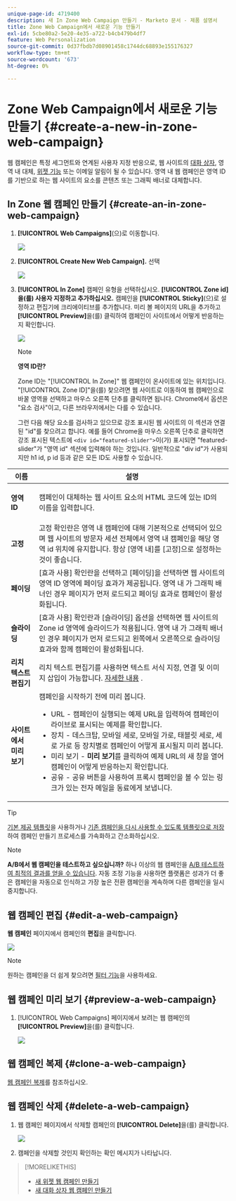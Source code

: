 ```yaml
---
unique-page-id: 4719400
description: 새 In Zone Web Campaign 만들기 - Marketo 문서 - 제품 설명서
title: Zone Web Campaign에서 새로운 기능 만들기
exl-id: 5cbe80a2-5e20-4e35-a722-b4cb479b4df7
feature: Web Personalization
source-git-commit: 0d37fbdb7d08901458c1744dc68893e155176327
workflow-type: tm+mt
source-wordcount: '673'
ht-degree: 0%

---
```


# Zone Web Campaign에서 새로운 기능 만들기 {#create-a-new-in-zone-web-campaign}

웹 캠페인은 특정 세그먼트와 연계된 사용자 지정 반응으로, 웹 사이트의 [대화 상자](/help/marketo/product-docs/web-personalization/working-with-web-campaigns/create-a-new-dialog-web-campaign.md), 영역 내 대체, [위젯 기능](/help/marketo/product-docs/web-personalization/working-with-web-campaigns/create-a-new-widget-web-campaign.md) 또는 이메일 알림이 될 수 있습니다. 영역 내 웹 캠페인은 영역 ID를 기반으로 하는 웹 사이트의 요소를 콘텐츠 또는 그래픽 배너로 대체합니다.

## In Zone 웹 캠페인 만들기 {#create-an-in-zone-web-campaign}

1. **[!UICONTROL Web Campaigns]**(으)로 이동합니다.

   ![](assets/image2016-8-18-15-3a54-3a21.png)

1. **[!UICONTROL Create New Web Campaign].** 선택

   ![](assets/create-new-web-campaign-hand.png)

1. **[!UICONTROL In Zone]** 캠페인 유형을 선택하십시오. **[!UICONTROL Zone id]을(를) 사용자 지정하고 추가하십시오.** 캠페인을 **[!UICONTROL Sticky]**(으)로 설정하고 편집기에 크리에이티브를 추가합니다. 미리 볼 페이지의 URL을 추가하고 **[!UICONTROL Preview]**&#x200B;을(를) 클릭하여 캠페인이 사이트에서 어떻게 반응하는지 확인합니다.

   ![](assets/new-3-1.png)

   >[!NOTE]
   >
   >**영역 ID란?**
   >
   >Zone ID는 &quot;[!UICONTROL In Zone]&quot; 웹 캠페인이 온사이트에 있는 위치입니다. &quot;[!UICONTROL Zone ID]&quot;을(를) 찾으려면 웹 사이트로 이동하여 웹 캠페인으로 바꿀 영역을 선택하고 마우스 오른쪽 단추를 클릭하면 됩니다. Chrome에서 옵션은 &quot;요소 검사&quot;이고, 다른 브라우저에서는 다를 수 있습니다.
   >
   >그런 다음 해당 요소를 검사하고 있으므로 강조 표시된 웹 사이트의 이 섹션과 연결된 &quot;id&quot;를 찾으려고 합니다. 예를 들어 Chrome을 마우스 오른쪽 단추로 클릭하면 강조 표시된 텍스트에 `<div id="featured-slider">`이(가) 표시되면 &quot;featured-slider&quot;가 &quot;영역 id&quot; 섹션에 입력해야 하는 것입니다. 일반적으로 &quot;div id&quot;가 사용되지만 h1 id, p id 등과 같은 모든 ID도 사용할 수 있습니다.

<table> 
 <thead> 
  <tr> 
   <th colspan="1" rowspan="1">이름</th> 
   <th colspan="1" rowspan="1">설명</th> 
  </tr> 
 </thead> 
 <tbody> 
  <tr> 
   <td colspan="1" rowspan="1"><strong> 영역 ID </strong></td> 
   <td colspan="1" rowspan="1"><p>캠페인이 대체하는 웹 사이트 요소의 HTML 코드에 있는 ID의 이름을 입력합니다.</p></td> 
  </tr> 
  <tr> 
   <td colspan="1" rowspan="1"><p><strong> 고정 </strong></p></td> 
   <td colspan="1" rowspan="1">고정 확인란은 영역 내 캠페인에 대해 기본적으로 선택되어 있으며 웹 사이트의 방문자 세션 전체에서 영역 내 캠페인을 해당 영역 id 위치에 유지합니다. 항상 [영역 내]를 [고정]으로 설정하는 것이 좋습니다.</td> 
  </tr> 
  <tr> 
   <td colspan="1" rowspan="1"><p><strong> 페이딩</strong> </p></td> 
   <td colspan="1" rowspan="1">[효과 사용] 확인란을 선택하고 [페이딩]을 선택하면 웹 사이트의 영역 ID 영역에 페이딩 효과가 제공됩니다. 영역 내 가 그래픽 배너인 경우 페이지가 먼저 로드되고 페이딩 효과로 캠페인이 활성화됩니다.</td> 
  </tr> 
  <tr> 
   <td colspan="1"><strong>슬라이딩</strong></td> 
   <td colspan="1">[효과 사용] 확인란과 [슬라이딩] 옵션을 선택하면 웹 사이트의 Zone id 영역에 슬라이드가 적용됩니다. 영역 내 가 그래픽 배너인 경우 페이지가 먼저 로드되고 왼쪽에서 오른쪽으로 슬라이딩 효과와 함께 캠페인이 활성화됩니다.</td> 
  </tr> 
  <tr> 
   <td colspan="1"><strong> 리치 텍스트 편집기  </strong></td> 
   <td colspan="1">리치 텍스트 편집기를 사용하면 텍스트 서식 지정, 연결 및 이미지 삽입이 가능합니다. <a href="/help/marketo/product-docs/web-personalization/working-with-web-campaigns/using-the-web-personalization-rich-text-editor.md">자세한 내용</a> .</td> 
  </tr> 
  <tr> 
   <td colspan="1"><strong> 사이트에서 미리 보기   </strong></td> 
   <td colspan="1">캠페인을 시작하기 전에 미리 봅니다. <br> 
    <ul> 
     <li> URL - 캠페인이 실행되는 예제 URL을 입력하여 캠페인이 라이브로 표시되는 예제를 확인합니다.</li> 
     <li>장치 - 데스크탑, 모바일 세로, 모바일 가로, 태블릿 세로, 세로 가로 등 장치별로 캠페인이 어떻게 표시될지 미리 봅니다.</li> 
     <li> 미리 보기 - <strong>미리 보기</strong>를 클릭하여 예제 URL의 새 창을 열어 캠페인이 어떻게 반응하는지 확인합니다.</li> 
     <li> 공유 - 공유 버튼을 사용하여 프록시 캠페인을 볼 수 있는 링크가 있는 전자 메일을 동료에게 보냅니다.</li> 
    </ul></td> 
  </tr> 
 </tbody> 
</table>

>[!TIP]
>
>[기본 제공 템플릿](/help/marketo/product-docs/web-personalization/using-templates/using-templates-to-create-web-campaigns.md)을 사용하거나 [기존 캠페인을 다시 사용할 수 있도록 템플릿으로 저장](/help/marketo/product-docs/web-personalization/using-templates/using-templates-to-create-web-campaigns.md)하여 캠페인 만들기 프로세스를 가속화하고 간소화하십시오.

>[!NOTE]
>
>**A/B에서 웹 캠페인을 테스트하고 싶으십니까?** 하나 이상의 웹 캠페인을 [A/B 테스트하여 최적의 결과를 얻을 수 있습니다](/help/marketo/product-docs/web-personalization/working-with-web-campaigns/ab-test-your-web-campaign.md). 자동 조정 기능을 사용하면 플랫폼은 성과가 더 좋은 캠페인을 자동으로 인식하고 가장 높은 전환 캠페인을 계속하며 다른 캠페인을 일시 중지합니다.

## 웹 캠페인 편집 {#edit-a-web-campaign}

**웹 캠페인** 페이지에서 캠페인의 **편집**&#x200B;을 클릭합니다.

![](assets/in-zone-web-campaign-edit.png)

>[!NOTE]
>
>원하는 캠페인을 더 쉽게 찾으려면 [필터 기능](/help/marketo/product-docs/web-personalization/working-with-web-campaigns/filter-web-campaigns.md)을 사용하세요.

## 웹 캠페인 미리 보기 {#preview-a-web-campaign}

1. [!UICONTROL Web Campaigns] 페이지에서 보려는 웹 캠페인의 **[!UICONTROL Preview]**&#x200B;을(를) 클릭합니다.

   ![](assets/in-zone-web-campaign-preview.png)

## 웹 캠페인 복제 {#clone-a-web-campaign}

[웹 캠페인 복제](/help/marketo/product-docs/web-personalization/working-with-web-campaigns/clone-a-web-campaign.md)를 참조하십시오.

## 웹 캠페인 삭제 {#delete-a-web-campaign}

1. 웹 캠페인 페이지에서 삭제할 캠페인의 **[!UICONTROL Delete]**&#x200B;을(를) 클릭합니다.

   ![](assets/in-zone-web-campaign-delete.png)

1. 캠페인을 삭제할 것인지 확인하는 확인 메시지가 나타납니다.

>[!MORELIKETHIS]
>
>* [새 위젯 웹 캠페인 만들기](/help/marketo/product-docs/web-personalization/working-with-web-campaigns/create-a-new-widget-web-campaign.md)
>* [새 대화 상자 웹 캠페인 만들기](/help/marketo/product-docs/web-personalization/working-with-web-campaigns/create-a-new-dialog-web-campaign.md)
